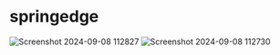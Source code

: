 # springedge
![Screenshot 2024-09-08 112827](https://github.com/user-attachments/assets/122cc147-d137-428a-8908-1482ce6f8950)
![Screenshot 2024-09-08 112730](https://github.com/user-attachments/assets/507bbe1c-2413-4bdc-9749-be663a9f64bf)
